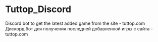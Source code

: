 # Tuttop_Discord
Discord bot to get the latest added game from the site - tuttop.com
Дискорд бот для получения последней добавленной игры с сайта - tuttop.com
